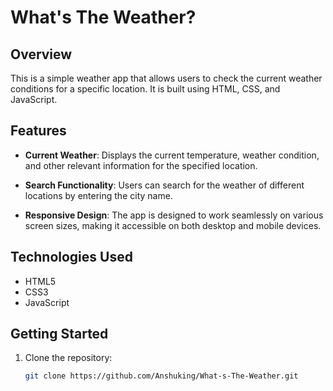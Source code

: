 # What's The Weather?

## Overview

This is a simple weather app that allows users to check the current weather conditions for a specific location. It is built using HTML, CSS, and JavaScript.

## Features

- **Current Weather**: Displays the current temperature, weather condition, and other relevant information for the specified location.

- **Search Functionality**: Users can search for the weather of different locations by entering the city name.

- **Responsive Design**: The app is designed to work seamlessly on various screen sizes, making it accessible on both desktop and mobile devices.

## Technologies Used

- HTML5
- CSS3
- JavaScript

## Getting Started

1. Clone the repository:

   ```bash
   git clone https://github.com/Anshuking/What-s-The-Weather.git
